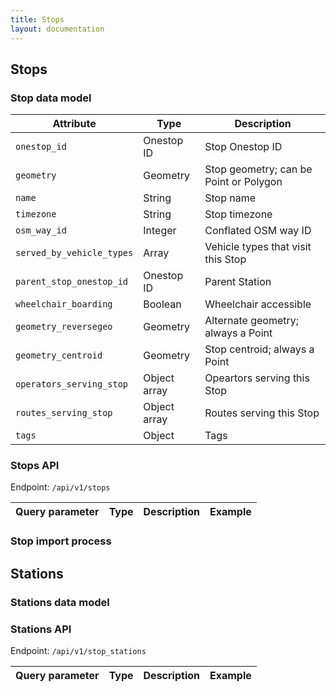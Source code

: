 ```yaml
---
title: Stops
layout: documentation
---
```


## Stops

### Stop data model

| Attribute                 | Type         | Description                      |
|---------------------------|--------------|----------------------------------|
| `onestop_id`              | Onestop ID   | Stop Onestop ID                  |
| `geometry`                | Geometry     | Stop geometry; can be Point or Polygon |
| `name`                    | String       | Stop name |
| `timezone`                | String       | Stop timezone |
| `osm_way_id`              | Integer      | Conflated OSM way ID |
| `served_by_vehicle_types` | Array        | Vehicle types that visit this Stop |
| `parent_stop_onestop_id`  | Onestop ID   | Parent Station |
| `wheelchair_boarding`     | Boolean      | Wheelchair accessible |
| `geometry_reversegeo`     | Geometry     | Alternate geometry; always a Point |
| `geometry_centroid`       | Geometry     | Stop centroid; always a Point |
| `operators_serving_stop`  | Object array | Opeartors serving this Stop |
| `routes_serving_stop`     | Object array | Routes serving this Stop |
| `tags`                    | Object       | Tags |


### Stops API

Endpoint: `/api/v1/stops`

| Query parameter        | Type | Description | Example |
|------------------------|------|-------------|---------|

### Stop import process

## Stations

### Stations data model

### Stations API

Endpoint: `/api/v1/stop_stations`

| Query parameter        | Type | Description | Example |
|------------------------|------|-------------|---------|
